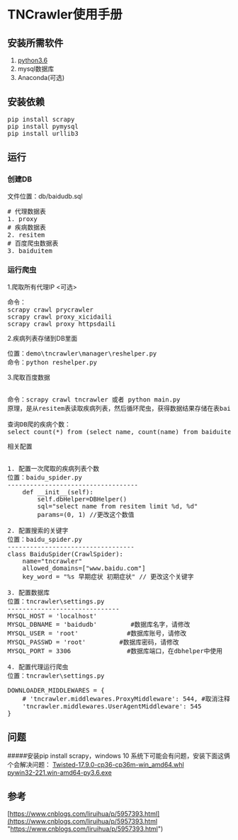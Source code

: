 # TNCrawler使用手册

## 安装所需软件
1. [python3.6](https://www.python.org/ftp/python/3.6.4/python-3.6.4-amd64.exe)
2. mysql数据库
3. Anaconda(可选)

## 安装依赖
<pre>
pip install scrapy
pip install pymysql
pip install urllib3
</pre>


## 运行
### 创建DB
文件位置：db/baidudb.sql
<pre>
# 代理数据表
1. proxy
# 疾病数据表
2. resitem
# 百度爬虫数据表
3. baiduitem
</pre>

### 运行爬虫
1.爬取所有代理IP <可选>

<pre>
命令：
scrapy crawl prycrawler
scrapy crawl proxy_xicidaili
scrapy crawl proxy_httpsdaili
</pre>

2.疾病列表存储到DB里面
<pre>
位置：demo\tncrawler\manager\reshelper.py
命令：python reshelper.py
</pre>

3.爬取百度数据
<pre>

命令：scrapy crawl tncrawler 或者 python main.py
原理，是从resitem表读取疾病列表，然后循环爬虫，获得数据结果存储在表baiduitem中。

查询DB爬的疾病个数：
select count(*) from (select name, count(name) from baiduitem group by name) as su;
</pre>
相关配置
<pre>

1. 配置一次爬取的疾病列表个数
位置：baidu_spider.py
-----------------------------------
    def __init__(self):
        self.dbHelper=DBHelper()
        sql="select name from resitem limit %d, %d"
        params=(0, 1) //更改这个数值

2. 配置搜索的关键字
位置：baidu_spider.py
----------------------------------
class BaiduSpider(CrawlSpider):
    name="tncrawler"
    allowed_domains=["www.baidu.com"]
    key_word = "%s 早期症状 初期症状" // 更改这个关键字

3. 配置数据库
位置：tncrawler\settings.py
------------------------------
MYSQL_HOST = 'localhost'
MYSQL_DBNAME = 'baidudb'         #数据库名字，请修改
MYSQL_USER = 'root'             #数据库账号，请修改
MYSQL_PASSWD = 'root'         #数据库密码，请修改
MYSQL_PORT = 3306               #数据库端口，在dbhelper中使用

4. 配置代理运行爬虫
位置：tncrawler\settings.py

DOWNLOADER_MIDDLEWARES = {
    # 'tncrawler.middlewares.ProxyMiddleware': 544, #取消注释，就可以用代理了
    'tncrawler.middlewares.UserAgentMiddleware': 545
}
</pre>

## 问题

#####安装pip install scrapy，windows 10 系统下可能会有问题，安装下面这俩个会解决问题：
[Twisted-17.9.0-cp36-cp36m-win_amd64.whl](https://download.lfd.uci.edu/pythonlibs/gjr6o2id/Twisted-17.9.0-cp36-cp36m-win_amd64.whl)   
[pywin32-221.win-amd64-py3.6.exe](https://nchc.dl.sourceforge.net/project/pywin32/pywin32/Build%20221/pywin32-221.win-amd64-py3.6.exe)


## 参考

[https://www.cnblogs.com/liruihua/p/5957393.html](https://www.cnblogs.com/liruihua/p/5957393.html "https://www.cnblogs.com/liruihua/p/5957393.html")
